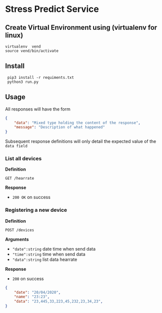 # Stress Predict Service
## Create Virtual Environment using (virtualenv for linux)
```
virtualenv  vend
source vend/bin/activate
```

## Install 
```
 pip3 install -r requiments.txt
 python3 run.py
```

## Usage

All responses will have the form

```json
{
    "data": "Mixed type holding the content of the response",
    "message": "Description of what happened"
}
```

Subsequent response definitions will only detail the expected value of the `data field`

### List all devices

**Definition**

`GET /hearrate`

**Response**

- `200 OK` on success
### Registering a new device

**Definition**

`POST /devices`

**Arguments**

- `"date":string` date time when send data
- `"time":string` time when send data
- `"data":string` list data hearrate


**Response**

- `200` on success

```json
{
    "date": "20/04/2020",
    "name": "23:23",
    "data": "23,445,33,223,45,232,23,34,23",
}
```


